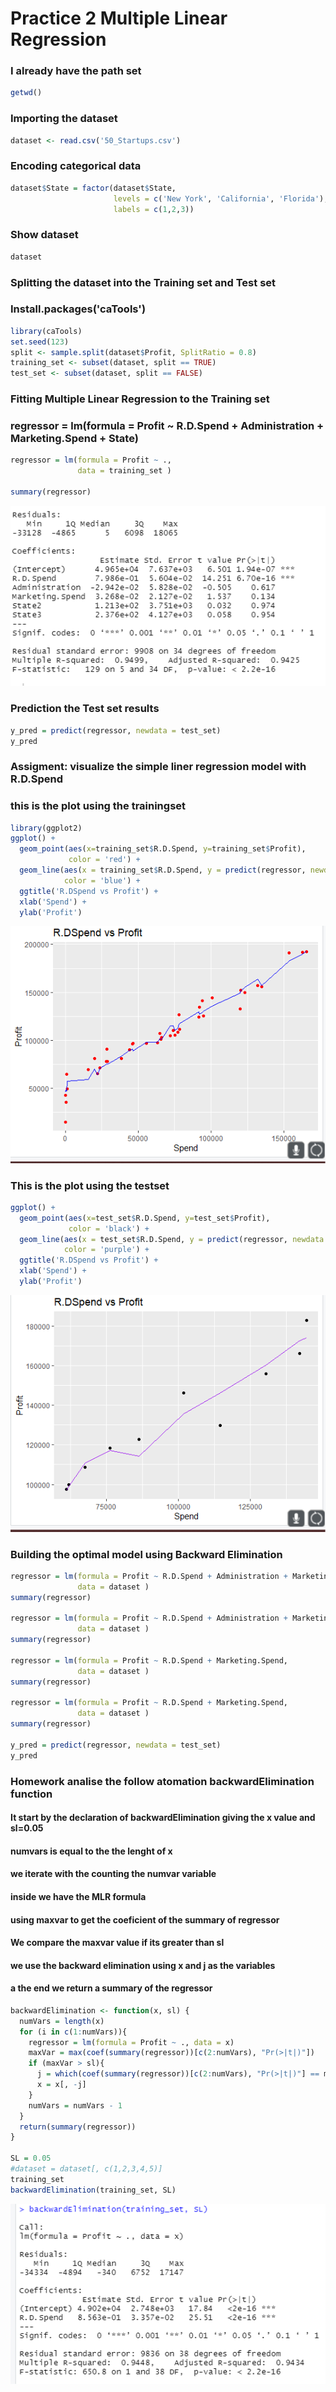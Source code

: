 # Practice 2 Multiple Linear Regression

### I already have the path set
```r
getwd()
```
### Importing the dataset
```r
dataset <- read.csv('50_Startups.csv')
```

### Encoding categorical data 
```r
dataset$State = factor(dataset$State,
                       levels = c('New York', 'California', 'Florida'),
                       labels = c(1,2,3))
```
### Show dataset
```r
dataset
```
### Splitting the dataset into the Training set and Test set
### Install.packages('caTools')
```r
library(caTools)
set.seed(123)
split <- sample.split(dataset$Profit, SplitRatio = 0.8)
training_set <- subset(dataset, split == TRUE)
test_set <- subset(dataset, split == FALSE)
```
### Fitting Multiple Linear Regression to the Training set
### regressor = lm(formula = Profit ~ R.D.Spend + Administration + Marketing.Spend + State)
```r
regressor = lm(formula = Profit ~ .,
               data = training_set )

summary(regressor)
```
![summary](https://github.com/Diego-FloresG/Data-Mining/blob/Unit_3/Practices/Practice1/summary_MLR.PNG)
### Prediction the Test set results
```r
y_pred = predict(regressor, newdata = test_set)
y_pred
```
### Assigment: visualize the simple liner regression model with R.D.Spend 

### this is the plot using the trainingset
```r
library(ggplot2)
ggplot() +
  geom_point(aes(x=training_set$R.D.Spend, y=training_set$Profit),
             color = 'red') +
  geom_line(aes(x = training_set$R.D.Spend, y = predict(regressor, newdata = training_set)),
            color = 'blue') +
  ggtitle('R.DSpend vs Profit') +
  xlab('Spend') +
  ylab('Profit')
```
![summary](https://github.com/Diego-FloresG/Data-Mining/blob/Unit_3/Practices/Practice1/plotMLR1.PNG)
### This is the plot using the testset
```r
ggplot() +
  geom_point(aes(x=test_set$R.D.Spend, y=test_set$Profit),
             color = 'black') +
  geom_line(aes(x = test_set$R.D.Spend, y = predict(regressor, newdata = test_set)),
            color = 'purple') +
  ggtitle('R.DSpend vs Profit') +
  xlab('Spend') +
  ylab('Profit')
```
![summary](https://github.com/Diego-FloresG/Data-Mining/blob/Unit_3/Practices/Practice1/plotMLR2.PNG)
### Building the optimal model using Backward Elimination
```r
regressor = lm(formula = Profit ~ R.D.Spend + Administration + Marketing.Spend + State,
               data = dataset )
summary(regressor)

regressor = lm(formula = Profit ~ R.D.Spend + Administration + Marketing.Spend,
               data = dataset )
summary(regressor)

regressor = lm(formula = Profit ~ R.D.Spend + Marketing.Spend,
               data = dataset )
summary(regressor)

regressor = lm(formula = Profit ~ R.D.Spend + Marketing.Spend,
               data = dataset )
summary(regressor)

y_pred = predict(regressor, newdata = test_set)
y_pred
```
### Homework analise the follow atomation backwardElimination function 
#### It start by the declaration of backwardElimination giving the x value and sl=0.05
#### numvars is equal to the the lenght of x
#### we iterate with the counting the numvar variable
#### inside we have the MLR formula
#### using maxvar to get the coeficient of the summary of regressor
#### We compare the maxvar value if its greater than sl
#### we use the backward elimination using x and j as the variables
#### a the end we return a summary of the regressor
```r
backwardElimination <- function(x, sl) {
  numVars = length(x)
  for (i in c(1:numVars)){
    regressor = lm(formula = Profit ~ ., data = x)
    maxVar = max(coef(summary(regressor))[c(2:numVars), "Pr(>|t|)"])
    if (maxVar > sl){
      j = which(coef(summary(regressor))[c(2:numVars), "Pr(>|t|)"] == maxVar)
      x = x[, -j]
    }
    numVars = numVars - 1
  }
  return(summary(regressor))
}

SL = 0.05
#dataset = dataset[, c(1,2,3,4,5)]
training_set
backwardElimination(training_set, SL)
```
![summary](https://github.com/Diego-FloresG/Data-Mining/blob/Unit_3/Practices/Practice1/summary_B1.PNG)
